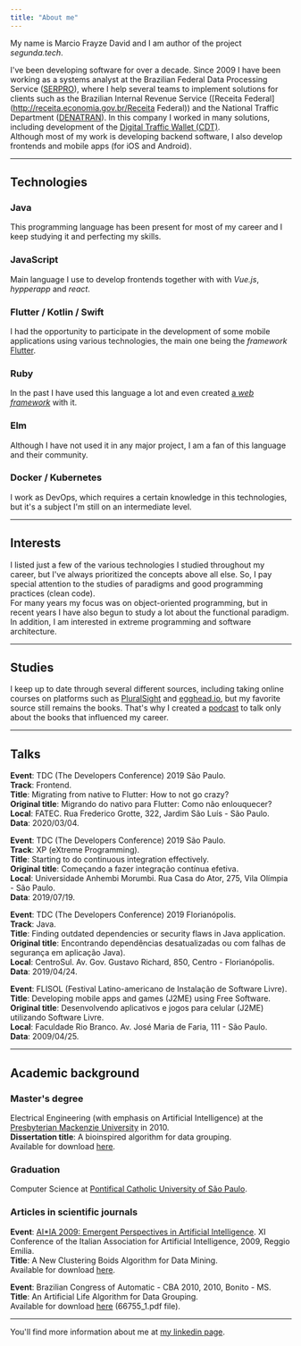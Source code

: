 ```yaml
---
title: "About me"
---
```


My name is Marcio Frayze David and I am author of the project *segunda.tech*.
  
I've been developing software for over a decade. Since 2009 I have been working as a
systems analyst at the Brazilian Federal Data Processing Service
([SERPRO](https://serpro.gov.br)), where I help several teams to
implement solutions for clients such as the Brazilian Internal Revenue Service 
([Receita Federal](http://receita.economia.gov.br/Receita Federal)) and
the National Traffic Department ([DENATRAN](https://portalservicos.denatran.serpro.gov.br)).
In this company I worked in many solutions, including development of the 
[Digital Traffic Wallet (CDT)](https://servicos.serpro.gov.br/carteira-digital/).  
Although most of my work is developing backend software, I also develop
frontends and mobile apps (for iOS and Android).

---

## Technologies

### Java
This programming language has been present for most of my career
and I keep studying it and perfecting my skills.

### JavaScript
Main language I use to develop frontends together with
with *Vue.js*, *hypperapp* and *react*.

### Flutter / Kotlin / Swift
I had the opportunity to participate in the development of some mobile applications
using various technologies, the main one being the *framework* 
[Flutter](https://flutter.dev).

### Ruby
In the past I have used this language a lot and even created [a *web framework*](https://github.com/marciofrayze/rackstep) with it.

### Elm
Although I have not used it in any major project, I am a fan of this language
and their community.

### Docker / Kubernetes
I work as DevOps, which requires a certain knowledge in this technologies, but
it's a subject I'm still on an intermediate level.

---

## Interests
I listed just a few of the various technologies I studied throughout
my career, but I've always prioritized the concepts above all else. So,
I pay special attention to the studies of paradigms and good programming practices (clean code).  
For many years my focus was on object-oriented programming, but in
recent years I have also begun to study a lot about the functional paradigm.  
In addition, I am interested in extreme programming and software architecture.  

---

## Studies
I keep up to date through several different sources, including
taking online courses on platforms such as 
[PluralSight](https://pluralsight.com) and [egghead.io](https://egghead.com),
but my favorite source still remains the books. That's why I created
a [podcast](https://segunda.tech/tags/podcast/) to talk only about the 
books that influenced my career.

---

## Talks
**Event**: TDC (The Developers Conference) 2019 São Paulo.  
**Track**: Frontend.  
**Title**: Migrating from native to Flutter: How to not go crazy?  
**Original title**: Migrando do nativo para Flutter: Como não enlouquecer?  
**Local**: FATEC. Rua Frederico Grotte, 322, Jardim São Luís - São Paulo.  
**Data**: 2020/03/04.  

**Event**: TDC (The Developers Conference) 2019 São Paulo.  
**Track**: XP (eXtreme Programming).  
**Title**: Starting to do continuous integration effectively.  
**Original title**: Começando a fazer integração contínua efetiva.  
**Local**:  Universidade Anhembi Morumbi. Rua Casa do Ator, 275, Vila Olímpia - São Paulo.  
**Data**: 2019/07/19.  

**Event**: TDC (The Developers Conference) 2019 Florianópolis.  
**Track**: Java.  
**Title**: Finding outdated dependencies or security flaws in Java application.  
**Original title**: Encontrando dependências desatualizadas ou com falhas de segurança em aplicação Java).  
**Local**: CentroSul. Av. Gov. Gustavo Richard, 850, Centro - Florianópolis.  
**Data**: 2019/04/24.  

**Event**: FLISOL (Festival Latino-americano de Instalação de Software Livre).  
**Title**: Developing mobile apps and games (J2ME) using Free Software.  
**Original title**: Desenvolvendo aplicativos e jogos para celular (J2ME) utilizando Software Livre.  
**Local**: Faculdade Rio Branco. Av. José Maria de Faria, 111 - São Paulo.  
**Data**: 2009/04/25.  

---

## Academic background
### Master's degree
Electrical Engineering (with emphasis on Artificial Intelligence) at the
[Presbyterian Mackenzie University](https://www.mackenzie.br/en/universidade/meet-the-university) in 2010.  
**Dissertation title**: A bioinspired algorithm for data grouping.  
Available for download [here](http://tede.mackenzie.br/jspui/bitstream/tede/1519/1/Marcio%20Frayze%20David.pdf).

### Graduation
Computer Science at [Pontifical Catholic University of São Paulo](https://www.pucsp.br/home).  

### Articles in scientific journals
**Event**: [AI*IA 2009: Emergent Perspectives in Artificial Intelligence](https://www.springer.com/gp/book/9783642102905). XI Conference of the Italian Association for Artificial Intelligence, 2009, Reggio Emilia.  
**Title**: A New Clustering Boids Algorithm for Data Mining.  
Available for download [here](https://pdfs.semanticscholar.org/669d/f2ac2f54502d926788953911fc8ff622091e.pdf).

**Event**: Brazilian Congress of Automatic - CBA 2010, 2010, Bonito - MS.  
**Title**: An Artificial Life Algorithm for Data Grouping.  
Available for download [here](https://www.sba.org.br/Proceedings/CBA/CBA2010.zip) (66755_1.pdf file).

---

You'll find more information about me at [my linkedin page](https://www.linkedin.com/in/marcio-frayze).

